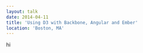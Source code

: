```yaml
---
layout: talk
date: 2014-04-11
title: 'Using D3 with Backbone, Angular and Ember'
location: 'Boston, MA'
---
```


hi

